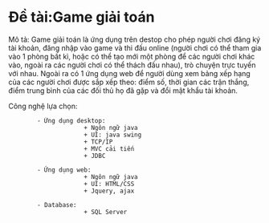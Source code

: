 # Đề tài:Game giải toán 
Mô tả: 
Game giải toán là ứng dụng trên destop cho phép người chơi đăng ký tài khoản, đăng nhập vào game và thi đấu online (người chơi có thể tham gia vào 1 phòng bất kì, hoặc có thể tạo mới một phòng để các người chơi khác vào, ngoài ra các người chơi có thể thách đấu nhau), trò chuyện trực tuyến với nhau. Ngoài ra có 1 ứng dụng web để người dùng xem bảng xếp hạng của các người chơi được sắp xếp theo: điểm số, thời gian các trận thắng, điểm trung bình của các đối thủ họ đã gặp và đổi mật khẩu tài khoản.
            
Công nghệ lựa chọn:

            - Ứng dụng desktop: 
                         + Ngôn ngữ java 
                         + UI: java swing 
                         + TCP/IP 
                         + MVC cải tiến
                         + JDBC 
                         
            - Ứng dụng web:  
                         + Ngôn ngữ java 
                         + UI: HTML/CSS  
                         + Jquery, ajax 
                         
            - Database:  
                         + SQL Server
